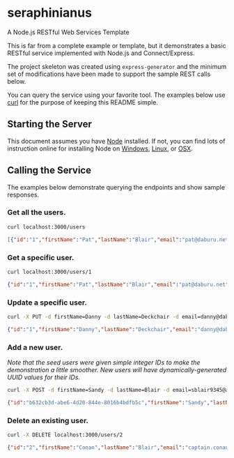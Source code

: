 # seraphinianus
A Node.js RESTful Web Services Template

This is far from a complete example or template, but it demonstrates a basic RESTful
service implemented with Node.js and Connect/Express.

The project skeleton was created using `express-generator` and the minimum set of modifications
have been made to support the sample REST calls below.

You can query the service using your favorite tool.  The examples below use 
[curl](https://www.tutorialspoint.com/unix_commands/curl.htm) for the purpose of keeping this
README simple.

## Starting the Server
This document assumes you have [Node](https://nodejs.org/en/) installed.  If not, you can find lots
of instruction online for installing Node on [Windows](http://blog.teamtreehouse.com/install-node-js-npm-windows),
[Linux](https://www.digitalocean.com/community/tutorials/how-to-install-node-js-on-ubuntu-16-04), or
[OSX](http://blog.teamtreehouse.com/install-node-js-npm-mac).

## Calling the Service

The examples below demonstrate querying the endpoints and show sample responses.

### Get all the users.
```sh
curl localhost:3000/users
```
```json
[{"id":"1","firstName":"Pat","lastName":"Blair","email":"pat@daburu.net"},{"id":"2","firstName":"Conan","lastName":"Blair","email":"captain.conan@gmail.com"}]
```


### Get a specific user.
```sh
curl localhost:3000/users/1
```
```json
{"id":"1","firstName":"Pat","lastName":"Blair","email":"pat@daburu.net"}
```


### Update a specific user.
```sh
curl -X PUT -d firstName=Danny -d lastName=Deckchair -d email=danny@daburu.net localhost:3000/users/1
```
```json
{"id":"1","firstName":"Danny","lastName":"Deckchair","email":"danny@daburu.net"}
```

### Add a new user.
*Note that the seed users were given simple integer IDs to make the demonstration a little smoother.
New users will have dynamically-generated UUID values for their IDs.*
```sh
curl -X POST -d firstName=Sandy -d lastName=Blair -d email=sblair9345@aol.com localhost:3000/users
```
```json
{"id":"b632cb3d-abe6-4d20-844e-8016b4bdfb5c","firstName":"Sandy","lastName":"Blair","email":"sblair9345@aol.com"}
```


### Delete an existing user.
```sh
curl -X DELETE localhost:3000/users/2
```
```json
{"id":"2","firstName":"Conan","lastName":"Blair","email":"captain.conan@gmail.com"}
```

